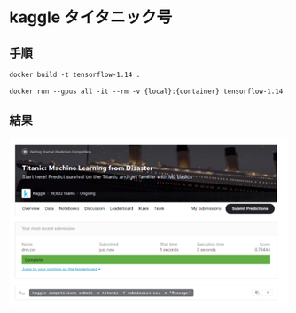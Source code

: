 # kaggle タイタニック号

## 手順
```
docker build -t tensorflow-1.14 .
```
```
docker run --gpus all -it --rm -v {local}:{container} tensorflow-1.14
```

## 結果
![result](image/result.png)